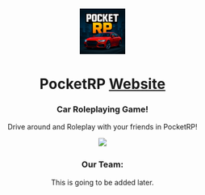 <p align="center">
	<br>
	<a href="https://pocketrp.vercel.app/">
		<img src="./.github/assets/logo.png" width="90"/>
	</a>
</p>

<h1 align="center">PocketRP <a href="https://pocketrp.vercel.app/">Website</a></h1>
<h3 align="center">Car Roleplaying Game!</h3>
<p align="center">Drive around and Roleplay with your friends in PocketRP!</p>

<p align="center">
	<a title="Vercel" href="https://github.com/ItsCaringChicken/PocketRP/deployments/Production">
		<img src="https://vercelbadge.vercel.app/api/ItsCaringChicken/PocketRP">
	</a>
	<br>
</p>

<h3 align="center">Our Team:</h3>
	<p align="center">This is going to be added later.</p>
</p>
